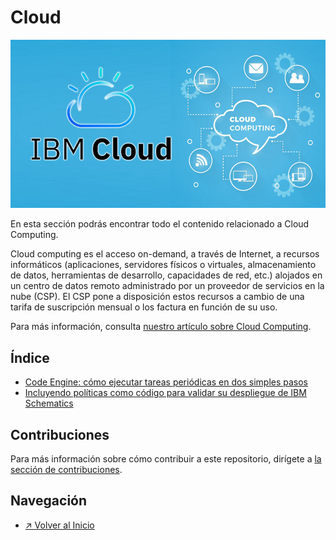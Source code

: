 # Cloud

![Sección en construcción](../../images/section_cloud_logo.jpg)

En esta sección podrás encontrar todo el contenido relacionado a Cloud Computing.

Cloud computing es el acceso on-demand, a través de Internet, a recursos informáticos (aplicaciones, servidores físicos o virtuales, almacenamiento de datos, herramientas de desarrollo, capacidades de red, etc.) alojados en un centro de datos remoto administrado por un proveedor de servicios en la nube (CSP). El CSP pone a disposición estos recursos a cambio de una tarifa de suscripción mensual o los factura en función de su uso.

Para más información, consulta [nuestro artículo sobre Cloud Computing](https://developer.ibm.com/es/articles/intro-a-cloud-computing/).

## Índice

- [Code Engine: cómo ejecutar tareas periódicas en dos simples pasos](./code_pattern-ejecutar_tareas_periodicas_en_dos_simples_pasos/README.md)
- [Incluyendo políticas como código para validar su despliegue de IBM Schematics](./code_pattern-incluyendo_politicas_como_codigo_ibm_schematics/README.MD)

<!-- > FORMATO PARA AGREGAR UN NUEVO PATTERN AL ÍNDICE (COPIAR LINEA DE ABAJO) <-->
<!-- > - [Título Completo Code Pattern](./nombre-carpeta-code-pattern/README.md) <-->

## Contribuciones

Para más información sobre cómo contribuir a este repositorio, dirígete a [la sección de contribuciones](../../docs/CONTRIBUITING.md).

## Navegación

- [↗ Volver al Inicio](../../README.md)